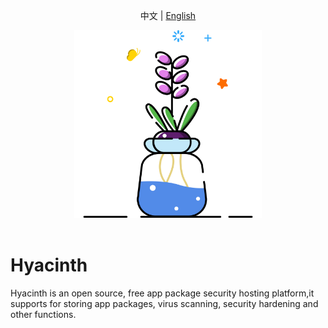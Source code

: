 <p align="center">
  <a>中文</a> | <a href="./README.EN.md">English</a>
</p>

<p align="center">
<a><img src="./static/image/readme/logo.png" alt="Hyacinth" width="300"></a>
<br>
<br>

# Hyacinth
Hyacinth is an open source, free app package security hosting platform,it supports for storing app packages, virus scanning, security hardening and other functions.
